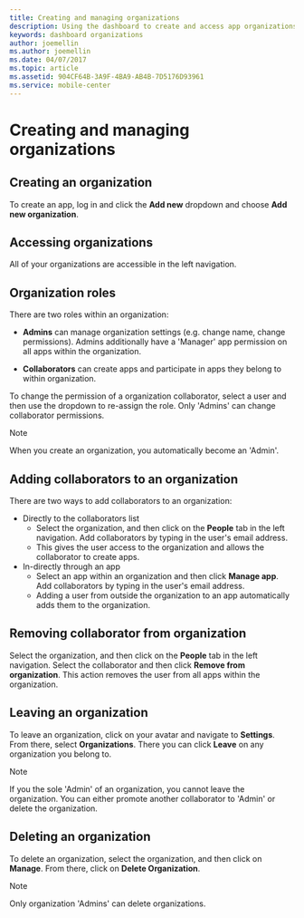 ```yaml
---
title: Creating and managing organizations
description: Using the dashboard to create and access app organizations in Mobile Center.
keywords: dashboard organizations
author: joemellin
ms.author: joemellin
ms.date: 04/07/2017
ms.topic: article
ms.assetid: 904CF64B-3A9F-4BA9-AB4B-7D5176D93961
ms.service: mobile-center
---
```


# Creating and managing organizations

## Creating an organization

To create an app, log in and click the **Add new** dropdown and choose **Add new organization**.

## Accessing organizations

All of your organizations are accessible in the left navigation.

## Organization roles

There are two roles within an organization:

* **Admins** can manage organization settings (e.g. change name, change permissions). Admins additionally have a 'Manager' app permission on all apps within the organization.

* **Collaborators** can create apps and participate in apps they belong to within organization.

To change the permission of a organization collaborator, select a user and then use the dropdown to re-assign the role. Only 'Admins' can change collaborator permissions.

> [!NOTE]
> When you create an organization, you automatically become an 'Admin'.

## Adding collaborators to an organization

There are two ways to add collaborators to an organization:

* Directly to the collaborators list
    * Select the organization, and then click on the **People** tab in the left navigation. Add collaborators by typing in the user's email address.
    * This gives the user access to the organization and allows the collaborator to create apps.
* In-directly through an app
    * Select an app within an organization and then click **Manage app**. Add collaborators by typing in the user's email address.
    * Adding a user from outside the organization to an app automatically adds them to the organization.

## Removing collaborator from organization

Select the organization, and then click on the **People** tab in the left navigation. Select the collaborator and then click **Remove from organization**. This action removes the user from all apps within the organization.

## Leaving an organization

To leave an organization, click on your avatar and navigate to **Settings**. From there, select **Organizations**. There you can click **Leave** on any organization you belong to.

> [!NOTE]
> If you the sole 'Admin' of an organization, you cannot leave the organization. You can either promote another collaborator to 'Admin' or delete the organization.

## Deleting an organization

To delete an organization, select the organization, and then click on **Manage**. From there, click on **Delete Organization**.

> [!NOTE]
> Only organization 'Admins' can delete organizations.
